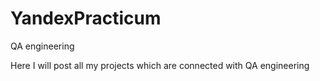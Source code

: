 # YandexPracticum
QA engineering

Here I will post all my projects which are connected with QA engineering
